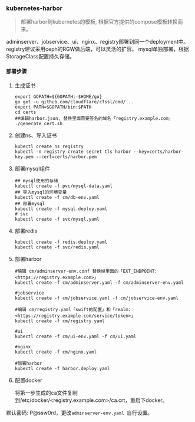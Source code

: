 ### kubernetes-harbor

>部署harbor到kubernetes的模板, 根据官方提供的compose模板转换而来。

adminserver、jobservice、ui、nginx、registry部署到同一个deployment中。
registry建议采用ceph的RGW做后端，可以灵活的扩容。
mysql单独部署，根据StorageClass配置持久存储。

#### 部署步骤

1. 生成证书

    ```
    export GOPATH=${GOPATH:-$HOME/go}
    go get -u github.com/cloudflare/cfssl/cmd/...
    export PATH=$GOPATH/bin:$PATH
    cd certs
    ##编辑harbor.json, 替换里面需要签名的域名「registry.example.com」
    ./generate_cert.sh
    ```

2. 创建ns、导入证书

    ```
    kubectl create ns registry
    kubectl -n registry create secret tls harbor --key=certs/harbor-key.pem --cert=certs/harbor.pem
    ```

3. 部署mysql组件

    ```
    ## mysql使用的存储
    kubectl create -f pvc/mysql-data.yaml
    ## 导入mysql的环境变量
    kubectl create -f cm/db-env.yaml
    ## 部署mysql
    kubectl create -f mysql.deploy.yaml
    # svc
    kubectl create -f svc/mysql.yaml
    ```

4. 部署redis

    ```
    kubectl create -f redis.deploy.yaml
    kubectl create -f svc/redis.yaml
    ```

5. 部署harbor

    ```
    #编辑 cm/adminserver-env.conf 替换掉里面的「EXT_ENDPOINT: <https://registry.example.com>」
    kubectl create -f cm/adminserver.yaml -f cm/adminserver-env.yaml

    #jobservice
    kubectl create -f cm/jobservice.yaml -f cm/jobservice-env.yaml

    #编辑 cm/registry.yaml「swift的配置」和「realm: <https://registry.example.com/service/token>」
    kubectl create -f cm/registry.yaml

    #ui
    kubectl create -f cm/ui-env.yaml -f cm/ui.yaml

    #nginx
    kubectl create -f cm/nginx.yaml

    #部署harbor
    kubectl create -f harbor.deploy.yaml
    ```
6. 配置docker

   将第一步生成的ca文件复制到/etc/docker/<registry.example.com>/ca.crt，重启下docker。

默认密码: P@ssw0rd，更改`adminserver-env.yaml `自行设置。
